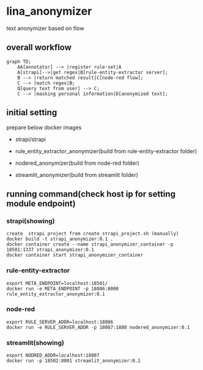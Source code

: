 # lina_anonymizer
text anonymizer based on flow

## overall workflow
```mermaid
graph TD;
    AA[annotator] --> |register rule-set|A
    A[strapi]-->|get regex|B[rule-entity-extractor server];
    B --> |return matched result|C[node-red flow];
    C --> |match regex|B;
    Q[query text from user] --> C;
    C --> |masking personal information|D[anonymized text];
```

## initial setting
prepare below docker images

- strapi/strapi

- rule_entity_extractor_anonymizer(build from rule-entity-extractor folder)

- nodered_anonymizer(build from node-red folder)

- streamlit_anonymizer(build from streamlit folder)

## running command(check host ip for setting module endpoint)

### strapi(showing)
    create  strapi project from create_strapi_project.sh (manually)
    docker build -t strapi_anonymizer:0.1 .
    docker container create --name strapi_anonymizer_container -p 18501:1337 strapi_anonymizer:0.1
    docker container start strapi_anonymizer_container

### rule-entity-extractor
    export META_ENDPOINT=localhost:18501/
    docker run -e META_ENDPOINT -p 18086:8000 rule_entity_extractor_anonymizer:0.1 
    
### node-red
    export RULE_SERVER_ADDR=localhost:18086
    docker run -e RULE_SERVER_ADDR -p 18087:1880 nodered_anonymizer:0.1

### streamlit(showing)
    export NODRED_ADDR=localhost:18087
    docker run -p 18502:8001 streamlit_anonymizer:0.1

